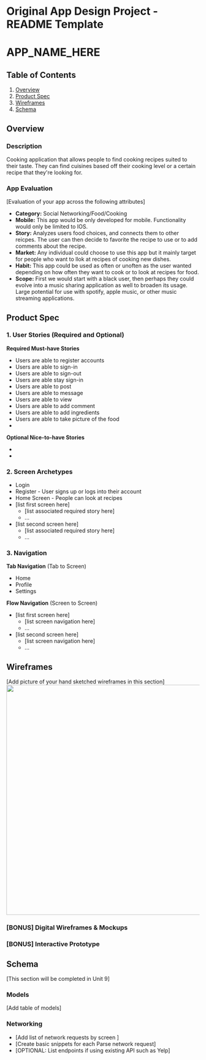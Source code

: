 Original App Design Project - README Template
===

# APP_NAME_HERE

## Table of Contents
1. [Overview](#Overview)
1. [Product Spec](#Product-Spec)
1. [Wireframes](#Wireframes)
2. [Schema](#Schema)

## Overview
### Description
Cooking application that allows people to find cooking recipes suited to their taste. They can find cuisines based off their cooking level or a certain recipe that they're looking for.

### App Evaluation
[Evaluation of your app across the following attributes]
- **Category:** Social Networking/Food/Cooking
- **Mobile:** This app would be only developed for mobile.  Functionality would only be limited to IOS.
- **Story:** Analyzes users food choices, and connects them to other reicpes. The user can then decide to favorite the recipe to use or to add comments about the recipe.
- **Market:** Any individual could choose to use this app but it mainly target for people who want to llok at recipes of cooking new dishes.
- **Habit:** This app could be used as often or unoften as the user wanted depending on how often they want to cook or to look at recipes for food.
- **Scope:** First we would start with a black user, then perhaps they could evolve into a music sharing application as well to broaden its usage. Large potential for use with spotify, apple music, or other music streaming applications.

## Product Spec

### 1. User Stories (Required and Optional)

**Required Must-have Stories**

* Users are able to register accounts 
* Users are able to sign-in
* Users are able to sign-out 
* Users are able stay sign-in 
* Users are able to post 
* Users are able to message
* Users are able to view
* Users are able to add comment 
* Users are able to add ingredients
* Users are able to take picture of the food
* 

**Optional Nice-to-have Stories**

* 
* 

### 2. Screen Archetypes
* Login 
* Register - User signs up or logs into their account
* Home Screen - People can look at recipes
* [list first screen here]
   * [list associated required story here]
   * ...
* [list second screen here]
   * [list associated required story here]
   * ...

### 3. Navigation

**Tab Navigation** (Tab to Screen)

* Home
* Profile
* Settings

**Flow Navigation** (Screen to Screen)

* [list first screen here]
   * [list screen navigation here]
   * ...
* [list second screen here]
   * [list screen navigation here]
   * ...

## Wireframes
[Add picture of your hand sketched wireframes in this section]
<img src="YOUR_WIREFRAME_IMAGE_URL" width=600>

### [BONUS] Digital Wireframes & Mockups

### [BONUS] Interactive Prototype

## Schema 
[This section will be completed in Unit 9]
### Models
[Add table of models]
### Networking
- [Add list of network requests by screen ]
- [Create basic snippets for each Parse network request]
- [OPTIONAL: List endpoints if using existing API such as Yelp]
